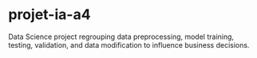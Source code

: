 # projet-ia-a4
Data Science project regrouping data preprocessing, model training, testing, validation, and data modification to influence business decisions.
